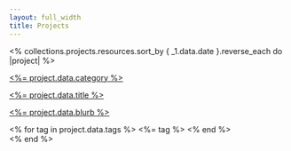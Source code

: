 ```yaml
---
layout: full_width
title: Projects
---
```


<div class="">
  <div class="mx-auto mt-12 grid max-w-xl gap-16 lg:max-w-none lg:grid-cols-3 md:grid-cols-2">
    <% collections.projects.resources.sort_by { _1.data.date }.reverse_each do |project| %>
      <div class="flex flex-col overflow-hidden rounded-lg shadow-lg">
        <a href="<%= relative_url project.relative_url %>">
          <div class="flex-shrink-0">
            <img class="h-60 w-full object-cover" src="<%= relative_url project.data.image_url %>" alt="">
          </div>
          <div class="flex flex-1 flex-col justify-between bg-white p-6">
            <div class="flex-1">
              <p class="text-sm font-medium text-indigo-600">
                <a href="<%= relative_url project.relative_url %>">
                  <%= project.data.category %>
                </a>
              </p>
              <a href="<%= relative_url project.relative_url %>" class="mt-2 block">
                <p class="text-3xl font-semibold text-gray-900">
                  <%= project.data.title %>
                </p>
                <p class="mt-3 text-base text-gray-500">
                  <%= project.data.blurb %>
                </p>
              </a>
            </div>
            <div class="mt-6 flex items-center">
              <% for tag in project.data.tags %>
                <span class="mr-1 inline-flex items-center rounded-full bg-blue-100 px-2.5 py-0.5 text-xs font-medium text-blue-800"><%= tag %></span>
              <% end %>
            </div>
          </div>
        </a>
      </div>
    <% end %>
  </div>
</div>
